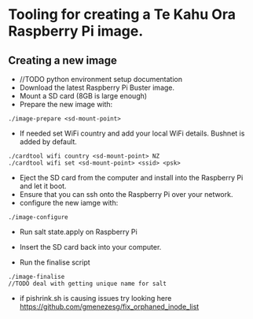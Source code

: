 # Tooling for creating a Te Kahu Ora Raspberry Pi image.

## Creating a new image

* //TODO python environment setup documentation
* Download the latest Raspberry Pi Buster image.
* Mount a SD card (8GB is large enough)
* Prepare the new image with:
```
./image-prepare <sd-mount-point>
```
* If needed set WiFi country and add your local WiFi details. Bushnet is added by default.
```
./cardtool wifi country <sd-mount-point> NZ
./cardtool wifi set <sd-mount-point> <ssid> <psk>
```
* Eject the SD card from the computer and install into the Raspberry Pi and let it boot.
* Ensure that you can ssh onto the Raspberry Pi over your network.
* configure the new iamge with:
```
./image-configure
```
* Run salt state.apply on Raspberry Pi

* Insert the SD card back into your computer.
* Run the finalise script
```
./image-finalise
//TODO deal with getting unique name for salt
```
* if pishrink.sh is causing issues try looking here https://github.com/gmenezesg/fix_orphaned_inode_list

